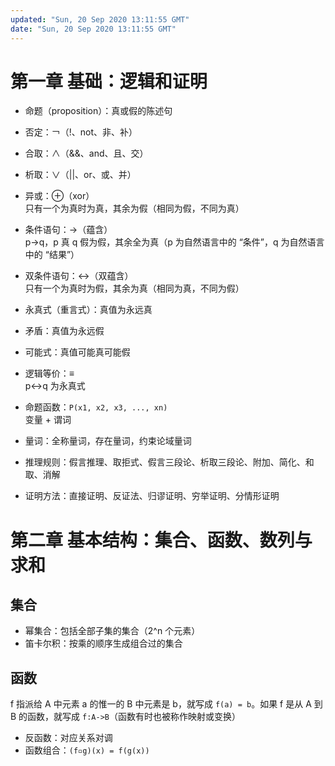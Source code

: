 ```yaml
---
updated: "Sun, 20 Sep 2020 13:11:55 GMT"
date: "Sun, 20 Sep 2020 13:11:55 GMT"
---
```


# 第一章 基础：逻辑和证明

- 命题（proposition）：真或假的陈述句

- 否定：￢（!、not、非、补）

- 合取：∧（&&、and、且、交）

- 析取：∨（||、or、或、并）

- 异或：⊕（xor）\
  只有一个为真时为真，其余为假（相同为假，不同为真）

- 条件语句：→（蕴含）\
  p→q，p 真 q 假为假，其余全为真（p 为自然语言中的 “条件”，q 为自然语言中的 “结果”）

- 双条件语句：↔（双蕴含）\
  只有一个为真时为假，其余为真（相同为真，不同为假）

- 永真式（重言式）：真值为永远真

- 矛盾：真值为永远假

- 可能式：真值可能真可能假

- 逻辑等价：≡\
  p↔q 为永真式

- 命题函数：`P(x1, x2, x3, ..., xn)`\
  变量 + 谓词

- 量词：全称量词，存在量词，约束论域量词

- 推理规则：假言推理、取拒式、假言三段论、析取三段论、附加、简化、和取、消解

- 证明方法：直接证明、反证法、归谬证明、穷举证明、分情形证明

# 第二章 基本结构：集合、函数、数列与求和

## 集合

- 幂集合：包括全部子集的集合（2^n 个元素）
- 笛卡尔积：按乘的顺序生成组合过的集合

## 函数

f 指派给 A 中元素 a 的惟一的 B 中元素是 b，就写成 `f(a) = b`。如果 f 是从 A 到 B 的函数，就写成 `f:A->B`（函数有时也被称作映射或变换）

- 反函数：对应关系对调
- 函数组合：`(f▫g)(x) = f(g(x))`
